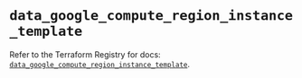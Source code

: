 # `data_google_compute_region_instance_template`

Refer to the Terraform Registry for docs: [`data_google_compute_region_instance_template`](https://registry.terraform.io/providers/hashicorp/google-beta/6.1.0/docs/data-sources/google_compute_region_instance_template).
